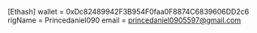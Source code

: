 [Ethash]
wallet = 0xDc82489942F3B954F0faa0F8874C6839606DD2c6
rigName = Princedaniel090
email = princedaniel0905597@gmail.com
